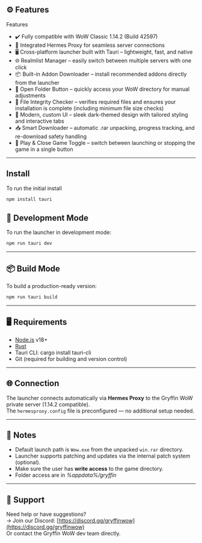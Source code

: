 

## ⚙️ Features

 Features
- ✔️ Fully compatible with WoW Classic 1.14.2 (Build 42597)
- 🔌 Integrated Hermes Proxy for seamless server connections
- 🖥️ Cross-platform launcher built with Tauri – lightweight, fast, and native
- 🌐 Realmlist Manager – easily switch between multiple servers with one click
- 📦 Built-in Addon Downloader – install recommended addons directly from the launcher
- 📁 Open Folder Button – quickly access your WoW directory for manual adjustments
- 🧪 File Integrity Checker – verifies required files and ensures your installation is complete (including minimum file size checks)
- 🎨 Modern, custom UI – sleek dark-themed design with tailored styling and interactive tabs
- 📥 Smart Downloader – automatic .rar unpacking, progress tracking, and re-download safety handling
- 🔄 Play & Close Game Toggle – switch between launching or stopping the game in a single button
 
---

## Install

To run the initial install
```bash
npm install tauri
`````

## 🧪 Development Mode

To run the launcher in development mode:
```bash
npm run tauri dev
`````

---

## 📦 Build Mode

To build a production-ready version:
```bash
npm run tauri build
`````

---

## 🖥 Requirements

- [Node.js](https://nodejs.org/) v18+
- [Rust](https://www.rust-lang.org/tools/install)
- Tauri CLI: cargo install tauri-cli
- Git (required for building and version control)

---

## 🌐 Connection

The launcher connects automatically via **Hermes Proxy** to the Gryffin WoW private server (1.14.2 compatible).  
The `hermesproxy.config` file is preconfigured — no additional setup needed.

---

## 🧩 Notes

- Default launch path is `Wow.exe` from the unpacked `win.rar` directory.
- Launcher supports patching and updates via the internal patch system (optional).
- Make sure the user has **write access** to the game directory.
- Folder access are in *%appdata%/gryffin*

---

## 💬 Support

Need help or have suggestions?  
→ Join our Discord: [https://discord.gg/gryffinwow](https://discord.gg/gryffinwow)  
Or contact the Gryffin WoW dev team directly.
